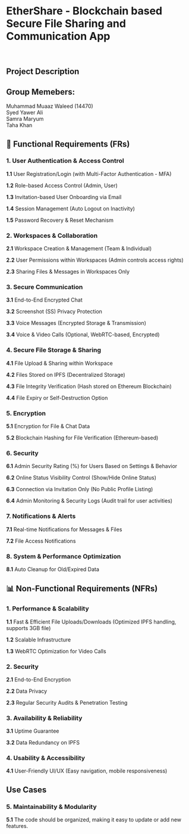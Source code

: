<h1>EtherShare - Blockchain based Secure File Sharing and Communication App</h1><br>

<h2>Project Description</h2>

<h2>Group Memebers:</h2>
Muhammad Muaaz Waleed (14470)<br>
Syed Yawer Ali <br>
Samra Maryum <br>
Taha Khan <br>


<h2>📜 Functional Requirements (FRs)</h2>

<h3>1. User Authentication & Access Control</h3>
<p><strong>1.1</strong> User Registration/Login (with Multi-Factor Authentication - MFA)</p>
<p><strong>1.2</strong> Role-based Access Control (Admin, User)</p>
<p><strong>1.3</strong> Invitation-based User Onboarding via Email</p>
<p><strong>1.4</strong> Session Management (Auto Logout on Inactivity)</p>
<p><strong>1.5</strong> Password Recovery & Reset Mechanism</p>

<h3>2. Workspaces & Collaboration</h3>
<p><strong>2.1</strong> Workspace Creation & Management (Team & Individual)</p>
<p><strong>2.2</strong> User Permissions within Workspaces (Admin controls access rights)</p>
<p><strong>2.3</strong> Sharing Files & Messages in Workspaces Only</p>

<h3>3. Secure Communication</h3>
<p><strong>3.1</strong> End-to-End Encrypted Chat</p>
<p><strong>3.2</strong> Screenshot (SS) Privacy Protection</p>
<p><strong>3.3</strong> Voice Messages (Encrypted Storage & Transmission)</p>
<p><strong>3.4</strong> Voice & Video Calls (Optional, WebRTC-based, Encrypted)</p>

<h3>4. Secure File Storage & Sharing</h3>
<p><strong>4.1</strong> File Upload & Sharing within Workspace</p>
<p><strong>4.2</strong> Files Stored on IPFS (Decentralized Storage)</p>
<p><strong>4.3</strong> File Integrity Verification (Hash stored on Ethereum Blockchain)</p>
<p><strong>4.4</strong> File Expiry or Self-Destruction Option</p>

<h3>5. Encryption</h3>
<p><strong>5.1</strong> Encryption for File & Chat Data</p>
<p><strong>5.2</strong> Blockchain Hashing for File Verification (Ethereum-based)</p>

<h3>6. Security</h3>
<p><strong>6.1</strong> Admin Security Rating (%) for Users Based on Settings & Behavior</p>
<p><strong>6.2</strong> Online Status Visibility Control (Show/Hide Online Status)</p>
<p><strong>6.3</strong> Connection via Invitation Only (No Public Profile Listing)</p>
<p><strong>6.4</strong> Admin Monitoring & Security Logs (Audit trail for user activities)</p>

<h3>7. Notifications & Alerts</h3>
<p><strong>7.1</strong> Real-time Notifications for Messages & Files</p>
<p><strong>7.2</strong> File Access Notifications</p>

<h3>8. System & Performance Optimization</h3>
<p><strong>8.1</strong> Auto Cleanup for Old/Expired Data</p>

<h2>📊 Non-Functional Requirements (NFRs)</h2>

<h3>1. Performance & Scalability</h3>
<p><strong>1.1</strong> Fast & Efficient File Uploads/Downloads (Optimized IPFS handling, supports 3GB file)</p>
<p><strong>1.2</strong> Scalable Infrastructure</p>
<p><strong>1.3</strong> WebRTC Optimization for Video Calls</p>

<h3>2. Security</h3>
<p><strong>2.1</strong> End-to-End Encryption</p>
<p><strong>2.2</strong> Data Privacy</p>
<p><strong>2.3</strong> Regular Security Audits & Penetration Testing</p>

<h3>3. Availability & Reliability</h3>
<p><strong>3.1</strong> Uptime Guarantee</p>
<p><strong>3.2</strong> Data Redundancy on IPFS</p>

<h3>4. Usability & Accessibility</h3>
<p><strong>4.1</strong> User-Friendly UI/UX (Easy navigation, mobile responsiveness)</p>

<h2>Use Cases</h2>

<h3>5. Maintainability & Modularity</h3>
<p><strong>5.1</strong> The code should be organized, making it easy to update or add new features.</p>



